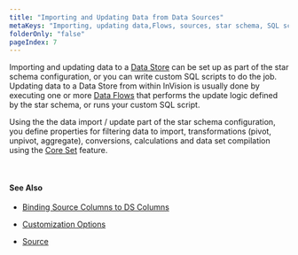 ```yaml
---
title: "Importing and Updating Data from Data Sources"
metaKeys: "Importing, updating data,Flows, sources, star schema, SQL scripts, InVision, configuration, pivot, unpivot, aggregate, Core Set"
folderOnly: "false"
pageIndex: 7
---
```


Importing and updating data to a [Data Store](../datastores.md) can be set up as part of the star schema configuration, or you can write custom SQL scripts to do the job. Updating data to a Data Store from within InVision is usually done by executing one or more [Data Flows](../dataflows/index.md) that performs the update logic defined by the star schema, or runs your custom SQL script. 

Using the the data import / update part of the star schema configuration, you define properties for filtering data to import, transformations (pivot, unpivot, aggregate), conversions, calculations and data set compilation using the [Core Set](coreset.md) feature.

<br/>

#### See Also 

* [Binding Source Columns to DS Columns](importingandupdting/bindingsourcecoumns.md)

* [Customization Options](importingandupdting/customization.md)
  
* [Source](importingandupdting/source.md)
